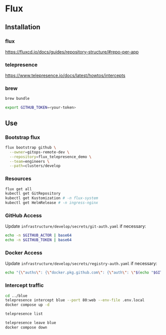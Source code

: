 # Flux

## Installation

### flux

<https://fluxcd.io/docs/guides/repository-structure/#repo-per-app>

### telepresence

<https://www.telepresence.io/docs/latest/howtos/intercepts>

### brew

```sh
brew bundle

export GITHUB_TOKEN=<your-token>
```

## Use

### Bootstrap flux

```sh
flux bootstrap github \
  --owner=gitops-remote-dev \
  --repository=flux_telepresence_demo \
  --team=engineers \
  --path=clusters/develop
```

### Resources

```sh
flux get all
kubectl get GitRepository
kubectl get Kustomization # -n flux-system
kubectl get HelmRelease # -n ingress-nginx
```

### GitHub Access

Update `infrastructure/develop/secrets/git-auth.yaml` if necessary:

```sh
echo -n $GITHUB_ACTOR | base64
echo -n $GITHUB_TOKEN | base64
```

### Docker Access

Update `infrastructure/develop/secrets/registry-auth.yaml` if necessary:

```sh
echo "{\"auths\": {\"docker.pkg.github.com\": {\"auth\": \"$(echo "$GITHUB_ACTOR:$GITHUB_TOKEN" | base64)\"}}}" | base64
```

### Intercept traffic

```sh
cd ../blue
telepresence intercept blue --port 80:web --env-file .env.local
docker compose up -d

telepresence list

telepresence leave blue
docker compose down
```
